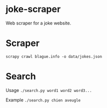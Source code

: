 joke-scraper
=====================

Web scraper for a joke website.

# Scraper

`scrapy crawl blague.info -o data/jokes.json`

# Search

Usage
`./search.py word1 word2 word3...`

Example
`./search.py chien aveugle`
